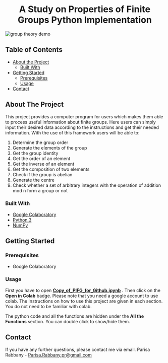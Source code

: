 
# <center> A Study on Properties of Finite Groups Python Implementation </center>

![group theory demo](gifs/readme_GIF.gif)

## Table of Contents

* [About the Project](#about-the-project)
  * [Built With](#built-with)
* [Getting Started](#getting-started)
  * [Prerequisites](#prerequisites)
  * [Usage](#usage)
* [Contact](#contact)

<!-- ABOUT THE PROJECT -->
## About The Project
This project provides a computer program for users which makes them able to process useful information about finite groups. Here users can simply input their desired data according to the instructions and get their needed information. With the use of this framework users will be able to:
1. Determine the group order
2. Generate the elements of the group
3. Get the group identity
4. Get the order of an element
5. Get the inverse of an element
6. Get the composition of two elements
7. Check if the group is abelian
8. Generate the centre
9. Check whether a set of arbitrary integers with the operation of addition mod n form a group or not

### Built With
* [Google Colaboratory](https://colab.research.google.com/)
* [Python 3](https://www.python.org/)
* [NumPy](https://numpy.org/)


<!-- GETTING STARTED -->
## Getting Started

### Prerequisites
 - Google Colaboratory

### Usage
First you have to open **[Copy_of_PIFG_for_Github.ipynb](https://github.com/LadyPary/GroupTheoryProject/blob/master/Copy_of_PIFG_for_Github.ipynb)** . Then click on the **Open in Colab** badge. Please note that you need a google account to use colab.
The Instructions on how to use this project are given in each section. You do not need to be familiar with colab.

The python code and all the functions are hidden under the **All the Functions** section. 
You can double click to show/hide them. 

<!-- CONTACT -->
## Contact
If you have any further questions, please contact me via email.
Parisa Rabbany - Parisa.Rabbany.pr@gmail.com

